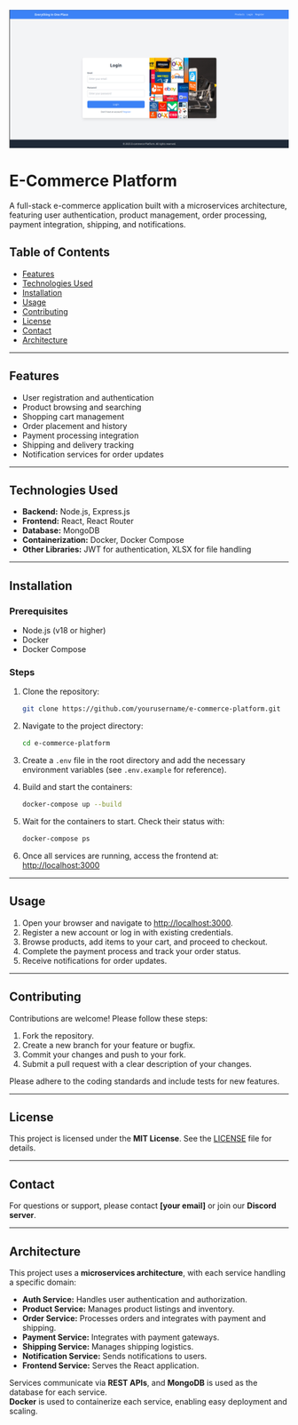 ![E-Commerce Platform Banner](./E-Commerce.png)


# E-Commerce Platform

A full-stack e-commerce application built with a microservices architecture, featuring user authentication, product management, order processing, payment integration, shipping, and notifications.

## Table of Contents

- [Features](#features)
- [Technologies Used](#technologies-used)
- [Installation](#installation)
- [Usage](#usage)
- [Contributing](#contributing)
- [License](#license)
- [Contact](#contact)
- [Architecture](#architecture)

---

## Features

- User registration and authentication  
- Product browsing and searching  
- Shopping cart management  
- Order placement and history  
- Payment processing integration  
- Shipping and delivery tracking  
- Notification services for order updates  

---

## Technologies Used

- **Backend:** Node.js, Express.js  
- **Frontend:** React, React Router  
- **Database:** MongoDB  
- **Containerization:** Docker, Docker Compose  
- **Other Libraries:** JWT for authentication, XLSX for file handling  

---

## Installation

### Prerequisites

- Node.js (v18 or higher)  
- Docker  
- Docker Compose  

### Steps

1. Clone the repository:  
   ```bash
   git clone https://github.com/yourusername/e-commerce-platform.git
   ```

2. Navigate to the project directory:  
   ```bash
   cd e-commerce-platform
   ```

3. Create a `.env` file in the root directory and add the necessary environment variables (see `.env.example` for reference).

4. Build and start the containers:  
   ```bash
   docker-compose up --build
   ```

5. Wait for the containers to start. Check their status with:  
   ```bash
   docker-compose ps
   ```

6. Once all services are running, access the frontend at:  
   [http://localhost:3000](http://localhost:3000)

---

## Usage

1. Open your browser and navigate to [http://localhost:3000](http://localhost:3000).  
2. Register a new account or log in with existing credentials.  
3. Browse products, add items to your cart, and proceed to checkout.  
4. Complete the payment process and track your order status.  
5. Receive notifications for order updates.  

---

## Contributing

Contributions are welcome! Please follow these steps:

1. Fork the repository.  
2. Create a new branch for your feature or bugfix.  
3. Commit your changes and push to your fork.  
4. Submit a pull request with a clear description of your changes.  

Please adhere to the coding standards and include tests for new features.

---

## License

This project is licensed under the **MIT License**. See the [LICENSE](LICENSE) file for details.

---

## Contact

For questions or support, please contact **[your email]** or join our **Discord server**.

---

## Architecture

This project uses a **microservices architecture**, with each service handling a specific domain:

- **Auth Service:** Handles user authentication and authorization.  
- **Product Service:** Manages product listings and inventory.  
- **Order Service:** Processes orders and integrates with payment and shipping.  
- **Payment Service:** Integrates with payment gateways.  
- **Shipping Service:** Manages shipping logistics.  
- **Notification Service:** Sends notifications to users.  
- **Frontend Service:** Serves the React application.  

Services communicate via **REST APIs**, and **MongoDB** is used as the database for each service.  
**Docker** is used to containerize each service, enabling easy deployment and scaling.
